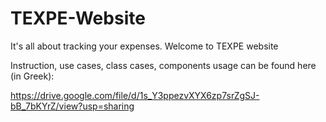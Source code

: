 # TEXPE-Website
It's all about tracking your expenses. Welcome to TEXPE website

Instruction, use cases, class cases, components usage can be found here (in Greek):

https://drive.google.com/file/d/1s_Y3ppezvXYX6zp7srZgSJ-bB_7bKYrZ/view?usp=sharing
